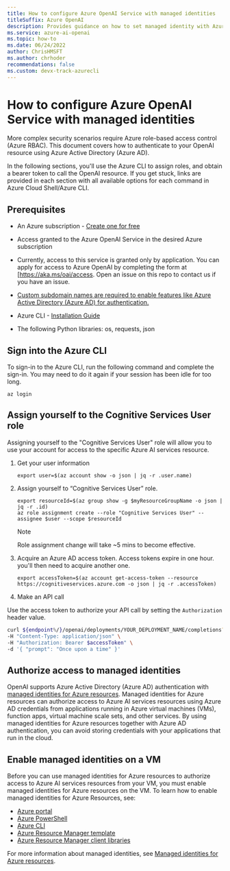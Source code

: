 ```yaml
---
title: How to configure Azure OpenAI Service with managed identities
titleSuffix: Azure OpenAI
description: Provides guidance on how to set managed identity with Azure Active Directory
ms.service: azure-ai-openai
ms.topic: how-to 
ms.date: 06/24/2022
author: ChrisHMSFT
ms.author: chrhoder
recommendations: false
ms.custom: devx-track-azurecli
---
```


# How to configure Azure OpenAI Service with managed identities

More complex security scenarios require Azure role-based access control (Azure RBAC). This document covers how to authenticate to your OpenAI resource using Azure Active Directory (Azure AD).

In the following sections, you'll use  the Azure CLI to assign roles, and obtain a bearer token to call the OpenAI resource. If you get stuck, links are provided in each section with all available options for each command in Azure Cloud Shell/Azure CLI.

## Prerequisites

- An Azure subscription - <a href="https://azure.microsoft.com/free/cognitive-services" target="_blank">Create one for free</a>
- Access granted to the Azure OpenAI Service in the desired Azure subscription
-   Currently, access to this service is granted only by application. You can apply for access to Azure OpenAI by completing the form at [https://aka.ms/oai/access</a>. Open an issue on this repo to contact us if you have an issue.

- [Custom subdomain names are required to enable features like Azure Active Directory (Azure AD) for authentication.](
../../cognitive-services-custom-subdomains.md)

- Azure CLI - [Installation Guide](/cli/azure/install-azure-cli)
- The following Python libraries: os, requests, json

## Sign into the Azure CLI

To sign-in to the Azure CLI, run the following command and complete the sign-in. You may need to do it again if your session has been idle for too long.

```azurecli
az login
```

## Assign yourself to the Cognitive Services User role

Assigning yourself to the "Cognitive Services User" role will allow you to use your account for access to the specific Azure AI services resource.

1. Get your user information

    ```azurecli
    export user=$(az account show -o json | jq -r .user.name)
    ```

2. Assign yourself to “Cognitive Services User” role.

    ```azurecli
    export resourceId=$(az group show -g $myResourceGroupName -o json | jq -r .id)
    az role assignment create --role "Cognitive Services User" --assignee $user --scope $resourceId
    ```

    > [!NOTE]
    > Role assignment change will take ~5 mins to become effective.

3. Acquire an Azure AD access token. Access tokens expire in one hour. you'll then need to acquire another one.

    ```azurecli
    export accessToken=$(az account get-access-token --resource https://cognitiveservices.azure.com -o json | jq -r .accessToken)
    ```

4. Make an API call

Use the access token to authorize your API call by setting the `Authorization` header value.


```bash
curl ${endpoint%/}/openai/deployments/YOUR_DEPLOYMENT_NAME/completions?api-version=2023-05-15 \
-H "Content-Type: application/json" \
-H "Authorization: Bearer $accessToken" \
-d '{ "prompt": "Once upon a time" }'
```

## Authorize access to managed identities

OpenAI supports Azure Active Directory (Azure AD) authentication with [managed identities for Azure resources](../../../active-directory/managed-identities-azure-resources/overview.md). Managed identities for Azure resources can authorize access to Azure AI services resources using Azure AD credentials from applications running in Azure virtual machines (VMs), function apps, virtual machine scale sets, and other services. By using managed identities for Azure resources together with Azure AD authentication, you can avoid storing credentials with your applications that run in the cloud.  

## Enable managed identities on a VM

Before you can use managed identities for Azure resources to authorize access to Azure AI services resources from your VM, you must enable managed identities for Azure resources on the VM. To learn how to enable managed identities for Azure Resources, see:

- [Azure portal](../../../active-directory/managed-identities-azure-resources/qs-configure-portal-windows-vm.md)
- [Azure PowerShell](../../../active-directory/managed-identities-azure-resources/qs-configure-powershell-windows-vm.md)
- [Azure CLI](../../../active-directory/managed-identities-azure-resources/qs-configure-cli-windows-vm.md)
- [Azure Resource Manager template](../../../active-directory/managed-identities-azure-resources/qs-configure-template-windows-vm.md)
- [Azure Resource Manager client libraries](../../../active-directory/managed-identities-azure-resources/qs-configure-sdk-windows-vm.md)

For more information about managed identities, see [Managed identities for Azure resources](../../../active-directory/managed-identities-azure-resources/overview.md).

